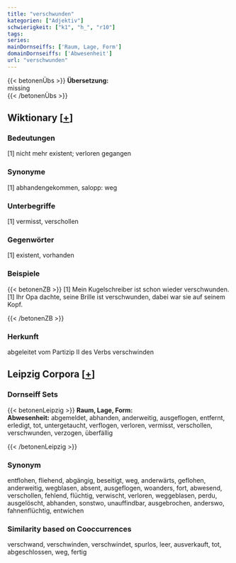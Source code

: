 ```yaml
---
title: "verschwunden"
kategorien: ["Adjektiv"]
schwierigkeit: ["k1", "h_", "r10"]
tags:
series:
mainDornseiffs: ['Raum, Lage, Form']
domainDornseiffs: ['Abwesenheit']
url: "verschwunden"
---
```


{{< betonenÜbs >}}
**Übersetzung:**  
missing  
{{< /betonenÜbs >}}

## Wiktionary [[+](https://de.wiktionary.org/wiki/verschwunden)]

### Bedeutungen
[1] nicht mehr existent; verloren gegangen  

### Synonyme
[1] abhandengekommen, salopp: weg  

### Unterbegriffe
[1] vermisst, verschollen  

### Gegenwörter
[1] existent, vorhanden  

### Beispiele
{{< betonenZB >}}
[1] Mein Kugelschreiber ist schon wieder verschwunden.  
[1] Ihr Opa dachte, seine Brille ist verschwunden, dabei war sie auf seinem Kopf.  

{{< /betonenZB >}}
### Herkunft
abgeleitet vom Partizip II des Verbs verschwinden  


## Leipzig Corpora [[+](https://corpora.uni-leipzig.de/en/res?word=verschwunden&corpusId=deu_newscrawl-public_2018)]

### Dornseiff Sets
{{< betonenLeipzig >}}
**Raum, Lage, Form:**  
**Abwesenheit:** abgemeldet, abhanden, anderweitig, ausgeflogen, entfernt, erledigt, tot, untergetaucht, verflogen, verloren, vermisst, verschollen, verschwunden, verzogen, überfällig  

{{< /betonenLeipzig >}}

### Synonym
entflohen, fliehend, abgängig, beseitigt, weg, anderwärts, geflohen, anderweitig, wegblasen, absent, ausgeflogen, woanders, fort, abwesend, verschollen, fehlend, flüchtig, verwischt, verloren, weggeblasen, perdu, ausgelöscht, abhanden, sonstwo, unauffindbar, ausgebrochen, anderswo, fahnenflüchtig, entwichen


### Similarity based on Cooccurrences
verschwand, verschwinden, verschwindet, spurlos, leer, ausverkauft, tot, abgeschlossen, weg, fertig

